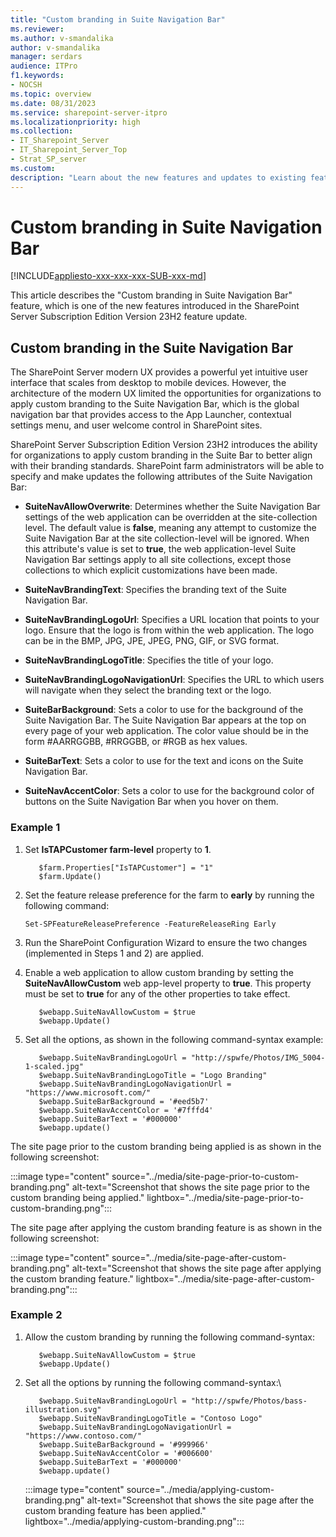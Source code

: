 ```yaml
---
title: "Custom branding in Suite Navigation Bar"
ms.reviewer: 
ms.author: v-smandalika
author: v-smandalika
manager: serdars
audience: ITPro
f1.keywords:
- NOCSH
ms.topic: overview
ms.date: 08/31/2023
ms.service: sharepoint-server-itpro
ms.localizationpriority: high
ms.collection:
- IT_Sharepoint_Server
- IT_Sharepoint_Server_Top
- Strat_SP_server
ms.custom: 
description: "Learn about the new features and updates to existing features in SharePoint Server Subscription Edition Version 23H2."
---
```


# Custom branding in Suite Navigation Bar

[!INCLUDE[appliesto-xxx-xxx-xxx-SUB-xxx-md](../includes/appliesto-xxx-xxx-xxx-SUB-xxx-md.md)]

This article describes the "Custom branding in Suite Navigation Bar" feature, which is one of the new features introduced in the SharePoint Server Subscription Edition Version 23H2 feature update.

## Custom branding in the Suite Navigation Bar

The SharePoint Server modern UX provides a powerful yet intuitive user interface that scales from desktop to mobile devices. However, the architecture of the modern UX limited the opportunities for organizations to apply custom branding to the Suite Navigation Bar, which is the global navigation bar that provides access to the App Launcher, contextual settings menu, and user welcome control in SharePoint sites.

SharePoint Server Subscription Edition Version 23H2 introduces the ability for organizations to apply custom branding in the Suite Bar to better align with their branding standards. SharePoint farm administrators will be able to specify and make updates the following attributes of the Suite Navigation Bar: 

- **SuiteNavAllowOverwrite**: Determines whether the Suite Navigation Bar settings of the web application can be overridden at the site-collection level. The default value is **false**, meaning any attempt to customize the Suite Navigation Bar at the site collection-level will be ignored. When this attribute's value is set to **true**, the web application-level Suite Navigation Bar settings apply to all site collections, except those collections to which explicit customizations have been made.

- **SuiteNavBrandingText**: Specifies the branding text of the Suite Navigation Bar.

- **SuiteNavBrandingLogoUrl**: Specifies a URL location that points to your logo. Ensure that the logo is from within the web application. The logo can be in the BMP, JPG, JPE, JPEG, PNG, GIF, or SVG format.

- **SuiteNavBrandingLogoTitle**: Specifies the title of your logo.

- **SuiteNavBrandingLogoNavigationUrl**: Specifies the URL to which users will navigate when they select the branding text or the logo.

- **SuiteBarBackground**: Sets a color to use for the background of the Suite Navigation Bar. The Suite Navigation Bar appears at the top on every page of your web application. The color value should be in the form #AARRGGBB, #RRGGBB, or #RGB as hex values.

- **SuiteBarText**: Sets a color to use for the text and icons on the Suite Navigation Bar.

- **SuiteNavAccentColor**: Sets a color to use for the background color of buttons on the Suite Navigation Bar when you hover on them.

### Example 1

1. Set **IsTAPCustomer farm-level** property to **1**.

   ```$farm = Get-SPFarm
      $farm.Properties["IsTAPCustomer"] = "1"
      $farm.Update()
   ```

2. Set the feature release preference for the farm to **early** by running the following command:

   `Set-SPFeatureReleasePreference -FeatureReleaseRing Early`

3. Run the SharePoint Configuration Wizard to ensure the two changes (implemented in Steps 1 and 2) are applied.

4. Enable a web application to allow custom branding by setting the **SuiteNavAllowCustom** web app-level property to **true**. This property must be set to **true** for any of the other properties to take effect.

   ```$webapp = Get-SPWebApplication http://spwfe
      $webapp.SuiteNavAllowCustom = $true
      $webapp.Update()
   ```

5. Set all the options, as shown in the following command-syntax example:

   ```$webapp.SuiteNavBrandingText = "Suite Bar Branding"
      $webapp.SuiteNavBrandingLogoUrl = "http://spwfe/Photos/IMG_5004-1-scaled.jpg"
      $webapp.SuiteNavBrandingLogoTitle = "Logo Branding"
      $webapp.SuiteNavBrandingLogoNavigationUrl = "https://www.microsoft.com/"
      $webapp.SuiteBarBackground = '#eed5b7'           
      $webapp.SuiteNavAccentColor = '#7fffd4'
      $webapp.SuiteBarText = '#000000'
      $webapp.update()
   ```

The site page prior to the custom branding being applied is as shown in the following screenshot:

:::image type="content" source="../media/site-page-prior-to-custom-branding.png" alt-text="Screenshot that shows the site page prior to the custom branding being applied." lightbox="../media/site-page-prior-to-custom-branding.png":::

The site page after applying the custom branding feature is as shown in the following screenshot:

:::image type="content" source="../media/site-page-after-custom-branding.png" alt-text="Screenshot that shows the site page after applying the custom branding feature." lightbox="../media/site-page-after-custom-branding.png":::

### Example 2

1. Allow the custom branding by running the following command-syntax:

   ```$webapp = Get-SPWebApplication http://spwfe 
      $webapp.SuiteNavAllowCustom = $true 
      $webapp.Update()
   ```

2. Set all the options by running the following command-syntax:\

   ```$webapp.SuiteNavBrandingText = "Contoso Bass Adventures" 
      $webapp.SuiteNavBrandingLogoUrl = "http://spwfe/Photos/bass-illustration.svg" 
      $webapp.SuiteNavBrandingLogoTitle = "Contoso Logo" 
      $webapp.SuiteNavBrandingLogoNavigationUrl = "https://www.contoso.com/" 
      $webapp.SuiteBarBackground = '#999966'            
      $webapp.SuiteNavAccentColor = '#006600' 
      $webapp.SuiteBarText = '#000000' 
      $webapp.update()
   ```

   :::image type="content" source="../media/applying-custom-branding.png" alt-text="Screenshot that shows the site page after the custom branding feature has been applied." lightbox="../media/applying-custom-branding.png":::




